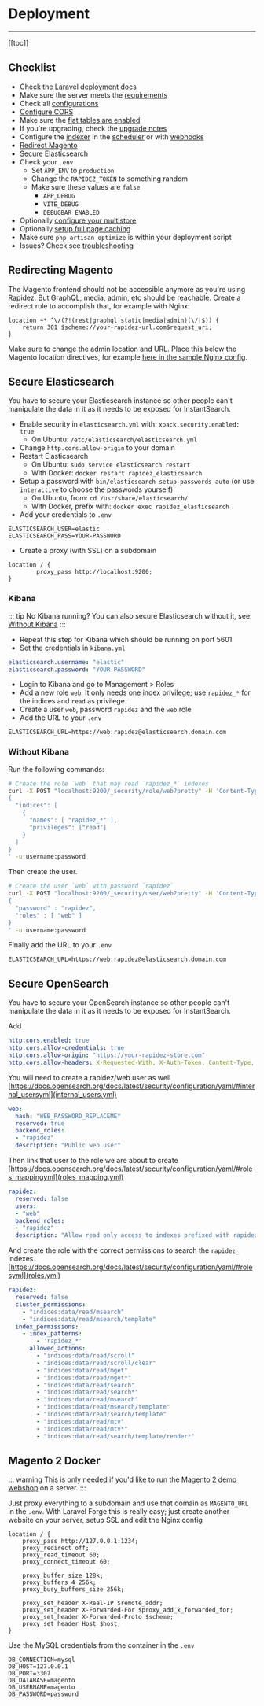 # Deployment

---

[[toc]]

## Checklist

- Check the [Laravel deployment docs](https://laravel.com/docs/12.x/deployment)
- Make sure the server meets the [requirements](installation.md#requirements)
- Check all [configurations](configuration.md)
- [Configure CORS](installation.md#cors)
- Make sure the [flat tables are enabled](installation.md#flat-tables)
- If you're upgrading, check the [upgrade notes](upgrading.md)
- Configure the [indexer](indexer.md) in the [scheduler](indexer.md#scheduler) or with [webhooks](indexer.md#webhook)
- [Redirect Magento](#redirecting-magento)
- [Secure Elasticsearch](#secure-elasticsearch)
- Check your `.env`
  - Set `APP_ENV` to `production`
  - Change the `RAPIDEZ_TOKEN` to something random
  - Make sure these values are `false`
    - `APP_DEBUG`
    - `VITE_DEBUG`
    - `DEBUGBAR_ENABLED`
- Optionally [configure your multistore](installation.md#multistore)
- Optionally [setup full page caching](cache.md#full-page-caching)
- Make sure `php artisan optimize` is within your deployment script
- Issues? Check see [troubleshooting](troubleshooting.md)

## Redirecting Magento

The Magento frontend should not be accessible anymore as you're using Rapidez. But GraphQL, media, admin, etc should be reachable. Create a redirect rule to accomplish that, for example with Nginx:
```nginx
location ~* ^\/(?!(rest|graphql|static|media|admin)(\/|$)) {
    return 301 $scheme://your-rapidez-url.com$request_uri;
}
```
Make sure to change the admin location and URL. Place this below the Magento location directives, for example [here in the sample Nginx config](https://github.com/magento/magento2/blob/203a44f9e755fa6d2e057f1b99efbaff17546a80/nginx.conf.sample#L222).

## Secure Elasticsearch

You have to secure your Elasticsearch instance so other people can't manipulate the data in it as it needs to be exposed for InstantSearch.

- Enable security in `elasticsearch.yml` with: `xpack.security.enabled: true`
  - On Ubuntu: `/etc/elasticsearch/elasticsearch.yml`
- Change `http.cors.allow-origin` to your domain
- Restart Elasticsearch
  - On Ubuntu: `sudo service elasticsearch restart`
  - With Docker: `docker restart rapidez_elasticsearch`
- Setup a password with `bin/elasticsearch-setup-passwords auto` (or use `interactive` to choose the passwords yourself)
  - On Ubuntu, from: `cd /usr/share/elasticsearch/`
  - With Docker, prefix with: `docker exec rapidez_elasticsearch `
- Add your credentials to `.env`
```dotenv
ELASTICSEARCH_USER=elastic
ELASTICSEARCH_PASS=YOUR-PASSWORD
```
- Create a proxy (with SSL) on a subdomain
```nginx
location / {
        proxy_pass http://localhost:9200;
}
```

### Kibana

::: tip No Kibana running?
You can also secure Elasticsearch without it, see: [Without Kibana](#without-kibana)
:::

- Repeat this step for Kibana which should be running on port 5601
- Set the credentials in `kibana.yml`
```yaml
elasticsearch.username: "elastic"
elasticsearch.password: "YOUR-PASSWORD"
```
- Login to Kibana and go to Management > Roles
- Add a new role `web`. It only needs one index privilege; use `rapidez_*` for the indices and `read` as privilege.
- Create a user `web`, password `rapidez` and the `web` role
- Add the URL to your `.env`

```dotenv
ELASTICSEARCH_URL=https://web:rapidez@elasticsearch.domain.com
```

### Without Kibana

Run the following commands:

```bash
# Create the role `web` that may read `rapidez_*` indexes
curl -X POST "localhost:9200/_security/role/web?pretty" -H 'Content-Type: application/json' -d'
{
  "indices": [
    {
      "names": [ "rapidez_*" ],
      "privileges": ["read"]
    }
  ]
}
' -u username:password
```

Then create the user.

```bash
# Create the user `web` with password `rapidez`
curl -X POST "localhost:9200/_security/user/web?pretty" -H 'Content-Type: application/json' -d'
{
  "password" : "rapidez",
  "roles" : [ "web" ]
}
' -u username:password
```

Finally add the URL to your `.env`
```dotenv
ELASTICSEARCH_URL=https://web:rapidez@elasticsearch.domain.com
```

## Secure OpenSearch

You have to secure your OpenSearch instance so other people can't manipulate the data in it as it needs to be exposed for InstantSearch.

Add 
```yaml
http.cors.enabled: true
http.cors.allow-credentials: true
http.cors.allow-origin: "https://your-rapidez-store.com"
http.cors.allow-headers: X-Requested-With, X-Auth-Token, Content-Type, Content-Length, Authorization, Access-Control-Allow-Headers, Accept
```

You will need to create a rapidez/web user as well
[https://docs.opensearch.org/docs/latest/security/configuration/yaml/#internal_usersyml](internal_users.yml)
```yaml
web:
  hash: "WEB_PASSWORD_REPLACEME"
  reserved: true
  backend_roles:
  - "rapidez"
  description: "Public web user"
```

Then link that user to the role we are about to create
[https://docs.opensearch.org/docs/latest/security/configuration/yaml/#roles_mappingyml](roles_mapping.yml)
```yaml
rapidez:
  reserved: false
  users:
  - "web"
  backend_roles:
  - "rapidez"
  description: "Allow read only access to indexes prefixed with rapidez_"
```

And create the role with the correct permissions to search the `rapidez_` indexes.
[https://docs.opensearch.org/docs/latest/security/configuration/yaml/#rolesyml](roles.yml)
```yaml
rapidez:
  reserved: false
  cluster_permissions:
    - "indices:data/read/msearch"
    - "indices:data/read/msearch/template"
  index_permissions:
    - index_patterns:
        - 'rapidez_*'
      allowed_actions:
        - "indices:data/read/scroll"
        - "indices:data/read/scroll/clear"
        - "indices:data/read/mget"
        - "indices:data/read/mget*"
        - "indices:data/read/search"
        - "indices:data/read/search*"
        - "indices:data/read/msearch"
        - "indices:data/read/msearch/template"
        - "indices:data/read/search/template"
        - "indices:data/read/mtv"
        - "indices:data/read/mtv*"
        - "indices:data/read/search/template/render*"
```

## Magento 2 Docker

::: warning
This is only needed if you'd like to run the [Magento 2 demo webshop](installation.md#demo-magento-2-webshop) on a server.
:::

Just proxy everything to a subdomain and use that domain as `MAGENTO_URL` in the `.env`. With Laravel Forge this is really easy; just create another website on your server, setup SSL and edit the Nginx config
```nginx
location / {
    proxy_pass http://127.0.0.1:1234;
    proxy_redirect off;
    proxy_read_timeout 60;
    proxy_connect_timeout 60;
    
    proxy_buffer_size 128k;
    proxy_buffers 4 256k;
    proxy_busy_buffers_size 256k;

    proxy_set_header X-Real-IP $remote_addr;
    proxy_set_header X-Forwarded-For $proxy_add_x_forwarded_for;
    proxy_set_header X-Forwarded-Proto $scheme;
    proxy_set_header Host $host;
}
```
Use the MySQL credentials from the container in the `.env`
```dotenv
DB_CONNECTION=mysql
DB_HOST=127.0.0.1
DB_PORT=3307
DB_DATABASE=magento
DB_USERNAME=magento
DB_PASSWORD=password
```
